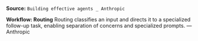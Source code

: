 **Source:** `Building effective agents _ Anthropic`

**Workflow: Routing**
Routing classifies an input and directs it to a specialized follow-up task, enabling separation of concerns and specialized prompts. — Anthropic
